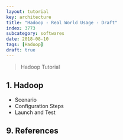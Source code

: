 ```yaml
---
layout: tutorial
key: architecture
title: "Hadoop - Real World Usage - Draft"
index: 3773
subcategory: softwares
date: 2018-08-10
tags: [Hadoop]
draft: true
---
```


> Hadoop Tutorial

## 1. Hadoop
* Scenario
* Configuration Steps
* Launch and Test


## 9. References
